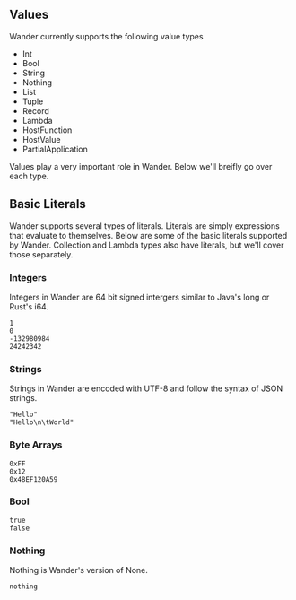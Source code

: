 ## Values

Wander currently supports the following value types

 - Int
 - Bool
 - String
 - Nothing
 - List
 - Tuple
 - Record
 - Lambda
 - HostFunction
 - HostValue
 - PartialApplication

Values play a very important role in Wander.
Below we'll breifly go over each type.

## Basic Literals

Wander supports several types of literals.
Literals are simply expressions that evaluate to themselves.
Below are some of the basic literals supported by Wander.
Collection and Lambda types also have literals, but we'll cover those separately.

### Integers

Integers in Wander are 64 bit signed intergers similar to Java's long or Rust's i64.

```wander
1
0
-132980984
24242342
```

### Strings

Strings in Wander are encoded with UTF-8 and follow the syntax of JSON strings.

```wander
"Hello"
"Hello\n\tWorld"
```

### Byte Arrays

```wander
0xFF
0x12
0x48EF120A59
```

### Bool

```wander
true
false
```

### Nothing

Nothing is Wander's version of None.

```wander
nothing
```

